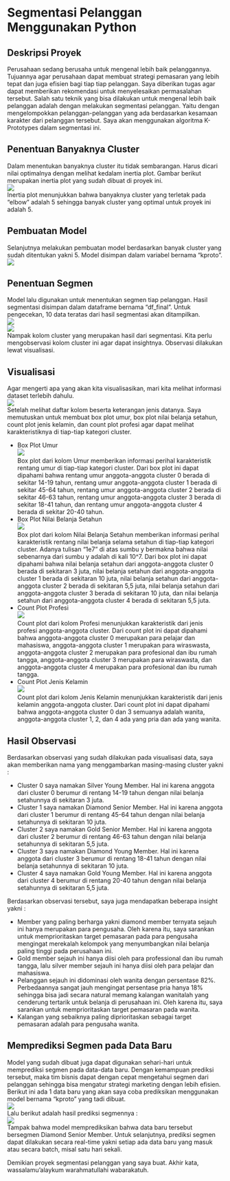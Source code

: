 # Segmentasi Pelanggan Menggunakan Python
## Deskripsi Proyek
Perusahaan sedang berusaha untuk mengenal lebih baik pelanggannya. Tujuannya agar perusahaan dapat membuat strategi pemasaran yang lebih tepat dan juga efisien bagi tiap tiap pelanggan. Saya diberikan tugas agar dapat memberikan rekomendasi untuk menyelesaikan permasalahan tersebut.
Salah satu teknik yang bisa dilakukan untuk mengenal lebih baik pelanggan adalah dengan melakukan segmentasi pelanggan. Yaitu dengan mengelompokkan pelanggan-pelanggan yang ada berdasarkan kesamaan karakter dari pelanggan tersebut. Saya akan menggunakan algoritma K-Prototypes dalam segmentasi ini.

## Penentuan Banyaknya Cluster
Dalam menentukan banyaknya cluster itu tidak sembarangan. Harus dicari nilai optimalnya dengan melihat kedalam inertia plot. Gambar berikut merupakan inertia plot yang sudah dibuat di proyek ini.  
<img src="Customer Segmentation with Python/1.png?raw=true"/>  
Inertia plot menunjukkan bahwa banyaknya cluster yang terletak pada “elbow” adalah 5 sehingga banyak cluster yang optimal untuk proyek ini adalah 5.

## Pembuatan Model
Selanjutnya melakukan pembuatan model berdasarkan banyak cluster yang sudah ditentukan yakni 5. Model disimpan dalam variabel bernama “kproto”.  
<img src="Customer Segmentation with Python/2.png?raw=true"/>

## Penentuan Segmen
Model lalu digunakan untuk menentukan segmen tiap pelanggan. Hasil segmentasi disimpan dalam dataframe bernama “df_final”. Untuk pengecekan, 10 data teratas dari hasil segmentasi akan ditampilkan.  
<img src="Customer Segmentation with Python/3.png?raw=true"/>  
<img src="Customer Segmentation with Python/4.png?raw=true"/>  
Nampak kolom cluster yang merupakan hasil dari segmentasi. Kita perlu mengobservasi kolom cluster ini agar dapat insightnya. Observasi dilakukan lewat visualisasi.

## Visualisasi
Agar mengerti apa yang akan kita visualisasikan, mari kita melihat informasi dataset terlebih dahulu.  
<img src="Customer Segmentation with Python/5.png?raw=true"/>  
Setelah melihat daftar kolom beserta keterangan jenis datanya. Saya memutuskan untuk membuat box plot umur, box plot nilai belanja setahun, count plot jenis kelamin, dan count plot profesi agar dapat melihat karakteristiknya di tiap-tiap kategori cluster.
* Box Plot Umur  
  <img src="Customer Segmentation with Python/6.png?raw=true"/>  
  Box plot dari kolom Umur memberikan informasi perihal karakteristik rentang umur di tiap-tiap kategori cluster. Dari box plot ini dapat dipahami bahwa rentang umur anggota-anggota cluster 0 berada di sekitar 14-19 tahun, rentang umur anggota-anggota cluster 1 berada di sekitar 45-64 tahun, rentang umur anggota-anggota cluster 2 berada di sekitar 46-63 tahun, rentang umur anggota-anggota cluster 3 berada di sekitar 18-41 tahun, dan rentang umur anggota-anggota cluster 4 berada di sekitar 20-40 tahun.  
* Box Plot Nilai Belanja Setahun  
  <img src="Customer Segmentation with Python/7.png?raw=true"/>  
  Box plot dari kolom Nilai Belanja Setahun memberikan informasi perihal karakteristik rentang nilai belanja selama setahun di tiap-tiap kategori cluster. Adanya tulisan “1e7” di atas sumbu y bermakna bahwa nilai sebenarnya dari sumbu y adalah di kali 10^7. Dari box plot ini dapat dipahami bahwa nilai belanja setahun dari anggota-anggota cluster 0 berada di sekitaran 3 juta, nilai belanja setahun dari anggota-anggota cluster 1 berada di sekitaran 10 juta, nilai belanja setahun dari anggota-anggota cluster 2 berada di sekitaran 5,5 juta, nilai belanja setahun dari anggota-anggota cluster 3 berada di sekitaran 10 juta, dan nilai belanja setahun dari anggota-anggota cluster 4 berada di sekitaran 5,5 juta.  
* Count Plot Profesi  
  <img src="Customer Segmentation with Python/8.png?raw=true"/>  
  Count plot dari kolom Profesi menunjukkan karakteristik dari jenis profesi anggota-anggota cluster. Dari count plot ini dapat dipahami bahwa anggota-anggota cluster 0 merupakan para pelajar dan mahasiswa, anggota-anggota cluster 1 merupakan para wiraswasta, anggota-anggota cluster 2 merupakan para profesional dan ibu rumah tangga, anggota-anggota cluster 3 merupakan para wiraswasta, dan anggota-anggota cluster 4 merupakan para profesional dan ibu rumah tangga.  
* Count Plot Jenis Kelamin  
  <img src="Customer Segmentation with Python/9.png?raw=true"/>  
  Count plot dari kolom Jenis Kelamin menunjukkan karakteristik dari jenis kelamin anggota-anggota cluster. Dari count plot ini dapat dipahami bahwa anggota-anggota cluster 0 dan 3 semuanya adalah wanita, anggota-anggota cluster 1, 2, dan 4 ada yang pria dan ada yang wanita.
  
## Hasil Observasi
Berdasarkan observasi yang sudah dilakukan pada visualisasi data, saya akan memberikan nama yang menggambarkan masing-masing cluster yakni :
* Cluster 0 saya namakan Silver Young Member. Hal ini karena anggota dari cluster 0 berumur di rentang 14-19 tahun dengan nilai belanja setahunnya di sekitaran 3 juta.
* Cluster 1 saya namakan Diamond Senior Member. Hal ini karena anggota dari cluster 1 berumur di rentang 45-64 tahun dengan nilai belanja setahunnya di sekitaran 10 juta.
* Cluster 2 saya namakan Gold Senior Member. Hal ini karena anggota dari cluster 2 berumur di rentang 46-63 tahun dengan nilai belanja setahunnya di sekitaran 5,5 juta.
* Cluster 3 saya namakan Diamond Young Member. Hal ini karena anggota dari cluster 3 berumur di rentang 18-41 tahun dengan nilai belanja setahunnya di sekitaran 10 juta.
* Cluster 4 saya namakan Gold Young Member. Hal ini karena anggota dari cluster 4 berumur di rentang 20-40 tahun dengan nilai belanja setahunnya di sekitaran 5,5 juta.

Berdasarkan observasi tersebut, saya juga mendapatkan beberapa insight yakni :
* Member yang paling berharga yakni diamond member ternyata sejauh ini hanya merupakan para pengusaha. Oleh karena itu, saya sarankan untuk memprioritaskan target pemasaran pada para pengusaha mengingat merekalah kelompok yang menyumbangkan nilai belanja paling tinggi pada perusahaan ini.
* Gold member sejauh ini hanya diisi oleh para professional dan ibu rumah tangga, lalu silver member sejauh ini hanya diisi oleh para pelajar dan mahasiswa.
* Pelanggan sejauh ini didominasi oleh wanita dengan persentase 82%. Perbedaannya sangat jauh mengingat persentase pria hanya 18% sehingga bisa jadi secara natural memang kalangan wanitalah yang cenderung tertarik untuk belanja di perusahaan ini. Oleh karena itu, saya sarankan untuk memprioritaskan target pemasaran pada wanita.
* Kalangan yang sebaiknya paling diprioritaskan sebagai target pemasaran adalah para pengusaha wanita.
## Memprediksi Segmen pada Data Baru
Model yang sudah dibuat juga dapat digunakan sehari-hari untuk memprediksi segmen pada data-data baru. Dengan kemampuan prediksi tersebut, maka tim bisnis dapat dengan cepat mengetahui segmen dari pelanggan sehingga bisa mengatur strategi marketing dengan lebih efisien.
Berikut ini ada 1 data baru yang akan saya coba prediksikan menggunakan model bernama “kproto” yang tadi dibuat.  
<img src="Customer Segmentation with Python/10.png?raw=true"/>  
Lalu berikut adalah hasil prediksi segmennya :  
<img src="Customer Segmentation with Python/11.png?raw=true"/>  
Tampak bahwa model memprediksikan bahwa data baru tersebut bersegmen Diamond Senior Member. Untuk selanjutnya, prediksi segmen dapat dilakukan secara real-time yakni setiap ada data baru yang masuk atau secara batch, misal satu hari sekali.  
  
Demikian proyek segmentasi pelanggan yang saya buat. Akhir kata, wassalamu’alaykum warahmatullahi wabarakatuh.
